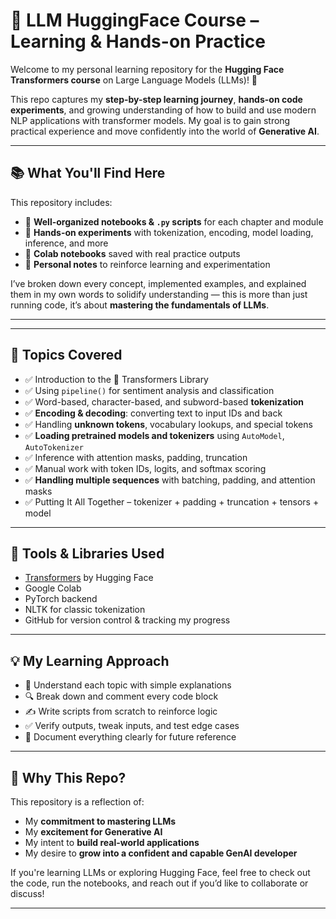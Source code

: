 # 🤖 LLM HuggingFace Course – Learning & Hands-on Practice

Welcome to my personal learning repository for the **Hugging Face Transformers course** on Large Language Models (LLMs)! 🚀

This repo captures my **step-by-step learning journey**, **hands-on code experiments**, and growing understanding of how to build and use modern NLP applications with transformer models. My goal is to gain strong practical experience and move confidently into the world of **Generative AI**.

---

## 📚 What You'll Find Here

This repository includes:

- 🧠 **Well-organized notebooks & `.py` scripts** for each chapter and module
- 🧪 **Hands-on experiments** with tokenization, encoding, model loading, inference, and more
- 🧾 **Colab notebooks** saved with real practice outputs
- 📘 **Personal notes** to reinforce learning and experimentation

I’ve broken down every concept, implemented examples, and explained them in my own words to solidify understanding — this is more than just running code, it’s about **mastering the fundamentals of LLMs**.

---


---

## 🧠 Topics Covered

- ✅ Introduction to the 🤗 Transformers Library  
- ✅ Using `pipeline()` for sentiment analysis and classification  
- ✅ Word-based, character-based, and subword-based **tokenization**  
- ✅ **Encoding & decoding**: converting text to input IDs and back  
- ✅ Handling **unknown tokens**, vocabulary lookups, and special tokens  
- ✅ **Loading pretrained models and tokenizers** using `AutoModel`, `AutoTokenizer`  
- ✅ Inference with attention masks, padding, truncation  
- ✅ Manual work with token IDs, logits, and softmax scoring
- ✅ **Handling multiple sequences** with batching, padding, and attention masks
- ✅ Putting It All Together – tokenizer + padding + truncation + tensors + model

---

## 🔧 Tools & Libraries Used

- [Transformers](https://github.com/huggingface/transformers) by Hugging Face  
- Google Colab  
- PyTorch backend  
- NLTK for classic tokenization  
- GitHub for version control & tracking my progress

---

## 💡 My Learning Approach

- 💬 Understand each topic with simple explanations  
- 🔍 Break down and comment every code block  
- ✍️ Write scripts from scratch to reinforce logic  
- ✅ Verify outputs, tweak inputs, and test edge cases  
- 📒 Document everything clearly for future reference

---

## 🚀 Why This Repo?

This repository is a reflection of:

- My **commitment to mastering LLMs**
- My **excitement for Generative AI**
- My intent to **build real-world applications**
- My desire to **grow into a confident and capable GenAI developer**

If you're learning LLMs or exploring Hugging Face, feel free to check out the code, run the notebooks, and reach out if you’d like to collaborate or discuss!

---




